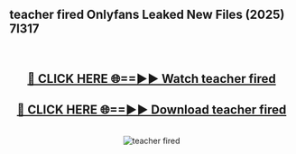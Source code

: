<h2>teacher fired Onlyfans Leaked New Files (2025) 7l317</h2>
<br>
<div align="center">
<h2><a href="https://mediafiles.top/teacher_fired&ref=git" rel="nofollow">🔴 CLICK HERE 🌐==►► Watch teacher fired</a></h2>
<h2><a href="https://mediafiles.top/teacher_fired&ref=git" rel="nofollow">🔴 CLICK HERE 🌐==►► Download teacher fired</a></h2>
<br>
<a href="https://mediafiles.top/teacher_fired&ref=git" rel="nofollow" data-target="animated-image.originalLink"><img src="https://i.ibb.co.com/xMMVF88/686577567.gif" alt="teacher fired" style="max-width: 100%; display: inline-block;" data-target="animated-image.originalImage"></a>
</div>
<br>
<br>